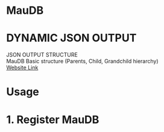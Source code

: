 # MauDB
# DYNAMIC JSON OUTPUT

JSON OUTPUT STRUCTURE
<br>MauDB Basic structure (Parents, Child, Grandchild hierarchy)<br>
<a href="http://rimaudb.com">Website Link</a><br>

# Usage
# 1. Register MauDB 


